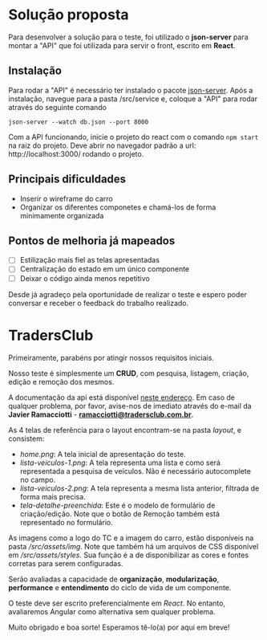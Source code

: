 # Solução proposta

Para desenvolver a solução para o teste, foi utilizado o **json-server** para montar a "API" que foi utilizada para servir o front, escrito em **React**.

## Instalação

Para rodar a "API" é necessário ter instalado o pacote [json-server](https://www.npmjs.com/package/json-server). Após a instalação, navegue para a pasta /src/service e, coloque a "API" para rodar através do seguinte comando

`json-server --watch db.json --port 8000`

Com a API funcionando, inicie o projeto do react com o comando `npm start` na raiz do projeto. Deve abrir no navegador padrão a url: http://localhost:3000/ rodando o projeto.

## Principais dificuldades

* Inserir o wireframe do carro
* Organizar os diferentes componetes e chamá-los de forma minimamente organizada

## Pontos de melhoria já mapeados

- [ ] Estilização mais fiel as telas apresentadas
- [ ] Centralização do estado em um único componente
- [ ] Deixar o código ainda menos repetitivo

Desde já agradeço pela oportunidade de realizar o teste e espero poder conversar e receber o feedback do trabalho realizado.


# TradersClub

Primeiramente, parabéns por atingir nossos requisitos iniciais.

Nosso teste é simplesmente um **CRUD**, com pesquisa, listagem, criação, edição e remoção dos mesmos.

A documentação da api está disponível [neste endereço](https://tradersclub.docs.apiary.io/). Em caso de qualquer problema, por favor, avise-nos de imediato através do e-mail da **Javier Ramacciotti** - **ramacciotti@tradersclub.com.br**.

As 4 telas de referência para o layout encontram-se na pasta *layout*, e consistem:

- *home.png*: A tela inicial de apresentação do teste.
- *lista-veiculos-1.png*: A tela representa uma lista e como será representada a pesquisa de veículos.
Não é necessário autocomplete no campo.
- *lista-veiculos-2.png*: A tela representa a mesma lista anterior, filtrada de forma mais precisa.
- *tela-detalhe-preenchida*: Este é o modelo de formulário de criação/edição. Note que o botão de Remoção também está representado no formulário.

As imagens como a logo do TC e a imagem do carro, estão disponíveis na pasta */src/assets/img*.
Note que também há um arquivos de CSS disponível em */src/assets/styles*. Sua função é a de disponibilizar as cores e fontes corretas para serem configuradas.

Serão avaliadas a capacidade de **organização**, **modularização**, **performance** e **entendimento** do ciclo de vida de um componente.

O teste deve ser escrito preferencialmente em *React*. No entanto, avaliaremos Angular como alternativa sem qualquer problema.


Muito obrigado e boa sorte! 
Esperamos tê-lo(a) por aqui em breve!
